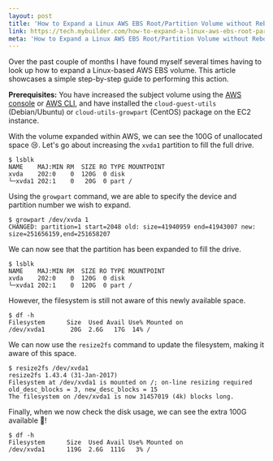 ```yaml
---
layout: post
title: 'How to Expand a Linux AWS EBS Root/Partition Volume without Rebooting'
link: https://tech.mybuilder.com/how-to-expand-a-linux-aws-ebs-root-partition-volume-without-rebooting/
meta: 'How to Expand a Linux AWS EBS Root/Partition Volume without Rebooting'
---
```


Over the past couple of months I have found myself several times having to look up how to expand a Linux-based AWS EBS volume.
This article showcases a simple step-by-step guide to performing this action.

<!--more-->

**Prerequisites:** You have increased the subject volume using the [AWS console](https://docs.aws.amazon.com/AWSEC2/latest/UserGuide/console-modify.html) or [AWS CLI](https://docs.aws.amazon.com/AWSEC2/latest/UserGuide/cli-modify.html), and have installed the `cloud-guest-utils` (Debian/Ubuntu) or `cloud-utils-growpart` (CentOS) package on the EC2 instance.

With the volume expanded within AWS, we can see the 100G of unallocated space 😢.
Let's go about increasing the `xvda1` partition to fill the full drive.

```
$ lsblk
NAME    MAJ:MIN RM  SIZE RO TYPE MOUNTPOINT
xvda    202:0    0  120G  0 disk
└─xvda1 202:1    0   20G  0 part /
```

Using the `growpart` command, we are able to specify the device and partition number we wish to expand.

```
$ growpart /dev/xvda 1
CHANGED: partition=1 start=2048 old: size=41940959 end=41943007 new: size=251656159,end=251658207
```

We can now see that the partition has been expanded to fill the drive.

```
$ lsblk
NAME    MAJ:MIN RM  SIZE RO TYPE MOUNTPOINT
xvda    202:0    0  120G  0 disk
└─xvda1 202:1    0  120G  0 part /
```

However, the filesystem is still not aware of this newly available space.

```
$ df -h
Filesystem      Size  Used Avail Use% Mounted on
/dev/xvda1       20G  2.6G   17G  14% /
```

We can now use the `resize2fs` command to update the filesystem, making it aware of this space.

```
$ resize2fs /dev/xvda1
resize2fs 1.43.4 (31-Jan-2017)
Filesystem at /dev/xvda1 is mounted on /; on-line resizing required
old_desc_blocks = 3, new_desc_blocks = 15
The filesystem on /dev/xvda1 is now 31457019 (4k) blocks long.
```

Finally, when we now check the disk usage, we can see the extra 100G available 🎉!

```
$ df -h
Filesystem      Size  Used Avail Use% Mounted on
/dev/xvda1      119G  2.6G  111G   3% /
```
